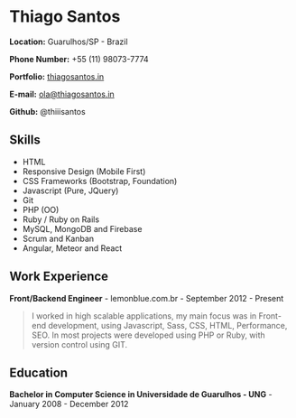 # Thiago Santos

**Location:** Guarulhos/SP - Brazil

**Phone Number:** +55 (11) 98073-7774

**Portfolio:** [thiagosantos.in](https://thiagosantos.in)

**E-mail:** ola@thiagosantos.in

**Github:** @thiiisantos

## Skills

* HTML
* Responsive Design (Mobile First)
* CSS Frameworks (Bootstrap, Foundation)
* Javascript (Pure, JQuery)
* Git
* PHP (OO)
* Ruby / Ruby on Rails
* MySQL, MongoDB and Firebase
* Scrum and Kanban
* Angular, Meteor and React

## Work Experience

**Front/Backend Engineer** - lemonblue.com.br - September 2012 - Present

>I worked in high scalable applications, my main focus was in Front-end development, using Javascript, Sass, CSS, HTML, Performance, SEO. In most projects were developed using PHP or Ruby, with version control using GIT.

## Education

**Bachelor in Computer Science in Universidade de Guarulhos - UNG** - January 2008 - December 2012